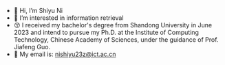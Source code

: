 - 👋 Hi, I’m Shiyu Ni
- 👀 I’m interested in information retrieval
- 😙 I received my bachelor's degree from Shandong University in June 2023 and intend to pursue my Ph.D. at the Institute of Computing Technology, Chinese Academy of Sciences, under the guidance of Prof. Jiafeng Guo.
- 📧 My email is: nishiyu23z@ict.ac.cn


<!---
ShiyuNee/ShiyuNee is a ✨ special ✨ repository because its `README.md` (this file) appears on your GitHub profile.
You can click the Preview link to take a look at your changes.
--->
